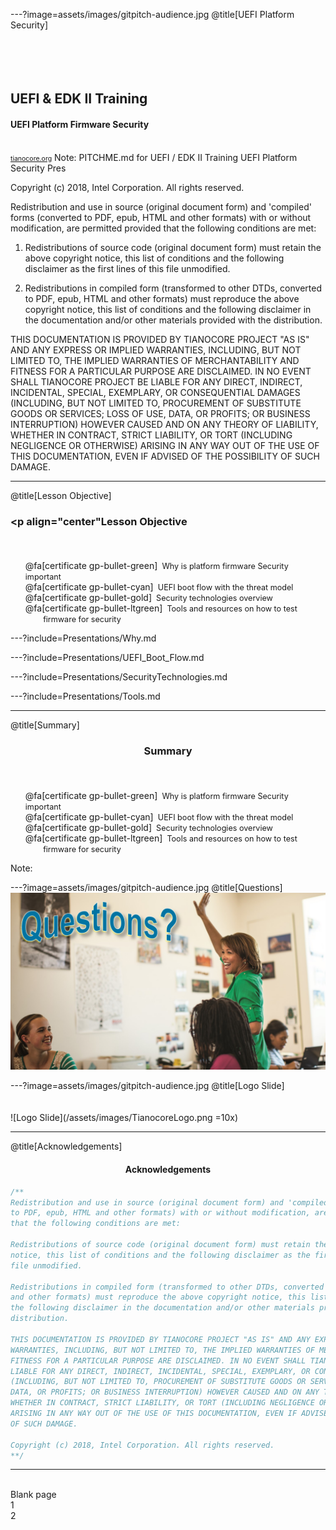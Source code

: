 ---?image=assets/images/gitpitch-audience.jpg
@title[UEFI Platform Security]
<br><br><br><br><br>
## <span class="gold"   >UEFI & EDK II Training</span>

#### UEFI Platform Firmware Security

<br>
<span style="font-size:0.75em" ><a href='http://www.tianocore.org'>tianocore.org</a></span>
Note:
  PITCHME.md for UEFI / EDK II Training  UEFI Platform Security Pres

  Copyright (c) 2018, Intel Corporation. All rights reserved.<BR>

  Redistribution and use in source (original document form) and 'compiled'
  forms (converted to PDF, epub, HTML and other formats) with or without
  modification, are permitted provided that the following conditions are met:

  1) Redistributions of source code (original document form) must retain the
     above copyright notice, this list of conditions and the following
     disclaimer as the first lines of this file unmodified.

  2) Redistributions in compiled form (transformed to other DTDs, converted to
     PDF, epub, HTML and other formats) must reproduce the above copyright
     notice, this list of conditions and the following disclaimer in the
     documentation and/or other materials provided with the distribution.

  THIS DOCUMENTATION IS PROVIDED BY TIANOCORE PROJECT "AS IS" AND ANY EXPRESS OR
  IMPLIED WARRANTIES, INCLUDING, BUT NOT LIMITED TO, THE IMPLIED WARRANTIES OF
  MERCHANTABILITY AND FITNESS FOR A PARTICULAR PURPOSE ARE DISCLAIMED. IN NO
  EVENT SHALL TIANOCORE PROJECT  BE LIABLE FOR ANY DIRECT, INDIRECT, INCIDENTAL,
  SPECIAL, EXEMPLARY, OR CONSEQUENTIAL DAMAGES (INCLUDING, BUT NOT LIMITED TO,
  PROCUREMENT OF SUBSTITUTE GOODS OR SERVICES; LOSS OF USE, DATA, OR PROFITS;
  OR BUSINESS INTERRUPTION) HOWEVER CAUSED AND ON ANY THEORY OF LIABILITY,
  WHETHER IN CONTRACT, STRICT LIABILITY, OR TORT (INCLUDING NEGLIGENCE OR
  OTHERWISE) ARISING IN ANY WAY OUT OF THE USE OF THIS DOCUMENTATION, EVEN IF
  ADVISED OF THE POSSIBILITY OF SUCH DAMAGE.



---  
@title[Lesson Objective]
<BR>
### <p align="center"<span class="gold"   >Lesson Objective </span></p><br>

<!---  Add bullets using https://fontawesome.com/cheatsheet certificate
-->
<ul style="list-style-type:none">
 <li>@fa[certificate gp-bullet-green]<span style="font-size:0.9em">&nbsp;&nbsp;Why is platform firmware Security important</span> </li>
 <li>@fa[certificate gp-bullet-cyan]<span style="font-size:0.9em">&nbsp;&nbsp;UEFI boot flow with the threat model </span></li>
 <li>@fa[certificate gp-bullet-gold]<span style="font-size:0.9em">&nbsp;&nbsp;Security technologies overview</span> </li>
 <li>@fa[certificate gp-bullet-ltgreen]<span style="font-size:0.9em">&nbsp;&nbsp;Tools and resources on how to test<br>&nbsp;&nbsp;&nbsp;&nbsp;&nbsp;&nbsp;&nbsp; firmware for security </span></li>
</ul>

---?include=Presentations/Why.md

---?include=Presentations/UEFI_Boot_Flow.md

---?include=Presentations/SecurityTechnologies.md

---?include=Presentations/Tools.md

---  
@title[Summary]
<BR>
### <p align="center"><span class="gold"   >Summary </span></p><br>
<ul style="list-style-type:none">
 <li>@fa[certificate gp-bullet-green]<span style="font-size:0.9em">&nbsp;&nbsp;Why is platform firmware Security important</span> </li>
 <li>@fa[certificate gp-bullet-cyan]<span style="font-size:0.9em">&nbsp;&nbsp;UEFI boot flow with the threat model </span></li>
 <li>@fa[certificate gp-bullet-gold]<span style="font-size:0.9em">&nbsp;&nbsp;Security technologies overview</span> </li>
 <li>@fa[certificate gp-bullet-ltgreen]<span style="font-size:0.9em">&nbsp;&nbsp;Tools and resources on how to test<br>&nbsp;&nbsp;&nbsp;&nbsp;&nbsp;&nbsp;&nbsp; firmware for security </span></li>
</ul>

Note:

---?image=assets/images/gitpitch-audience.jpg
@title[Questions]
<br>
![Questions](/assets/images/questions.JPG) 


---?image=assets/images/gitpitch-audience.jpg
@title[Logo Slide]
<br><br><br>
![Logo Slide](/assets/images/TianocoreLogo.png =10x)


---
@title[Acknowledgements]
#### <p align="center"><span class="gold"   >Acknowledgements</span></p>

```c++
/**
Redistribution and use in source (original document form) and 'compiled' forms (converted
to PDF, epub, HTML and other formats) with or without modification, are permitted provided
that the following conditions are met:

Redistributions of source code (original document form) must retain the above copyright 
notice, this list of conditions and the following disclaimer as the first lines of this 
file unmodified.

Redistributions in compiled form (transformed to other DTDs, converted to PDF, epub, HTML
and other formats) must reproduce the above copyright notice, this list of conditions and 
the following disclaimer in the documentation and/or other materials provided with the 
distribution.

THIS DOCUMENTATION IS PROVIDED BY TIANOCORE PROJECT "AS IS" AND ANY EXPRESS OR IMPLIED 
WARRANTIES, INCLUDING, BUT NOT LIMITED TO, THE IMPLIED WARRANTIES OF MERCHANTABILITY AND 
FITNESS FOR A PARTICULAR PURPOSE ARE DISCLAIMED. IN NO EVENT SHALL TIANOCORE PROJECT BE 
LIABLE FOR ANY DIRECT, INDIRECT, INCIDENTAL, SPECIAL, EXEMPLARY, OR CONSEQUENTIAL DAMAGES 
(INCLUDING, BUT NOT LIMITED TO, PROCUREMENT OF SUBSTITUTE GOODS OR SERVICES; LOSS OF USE, 
DATA, OR PROFITS; OR BUSINESS INTERRUPTION) HOWEVER CAUSED AND ON ANY THEORY OF LIABILITY, 
WHETHER IN CONTRACT, STRICT LIABILITY, OR TORT (INCLUDING NEGLIGENCE OR OTHERWISE) 
ARISING IN ANY WAY OUT OF THE USE OF THIS DOCUMENTATION, EVEN IF ADVISED OF THE POSSIBILITY 
OF SUCH DAMAGE.

Copyright (c) 2018, Intel Corporation. All rights reserved.
**/

```

---
<br>
Blank page
<br>
1
<br>
2